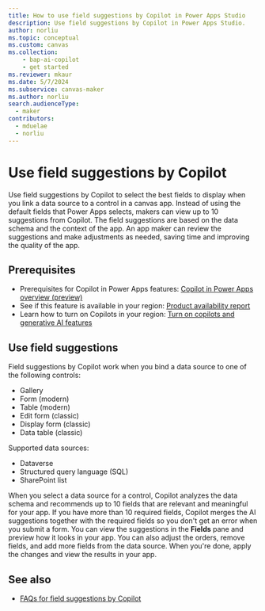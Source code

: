 ```yaml
---
title: How to use field suggestions by Copilot in Power Apps Studio
description: Use field suggestions by Copilot in Power Apps Studio.
author: norliu
ms.topic: conceptual
ms.custom: canvas
ms.collection: 
    - bap-ai-copilot
    - get started
ms.reviewer: mkaur
ms.date: 5/7/2024
ms.subservice: canvas-maker
ms.author: norliu
search.audienceType: 
  - maker
contributors:
  - mduelae
  - norliu
---
```


# Use field suggestions by Copilot

Use field suggestions by Copilot to select the best fields to display when you link a data source to a control in a canvas app. Instead of using the default fields that Power Apps selects, makers can view up to 10 suggestions from Copilot. The field suggestions are based on the data schema and the context of the app. An app maker can review the suggestions and make adjustments as needed, saving time and improving the quality of the app.

## Prerequisites

- Prerequisites for Copilot in Power Apps features: [Copilot in Power Apps overview (preview)](ai-overview.md)
- See if this feature is available in your region: [Product availability report](https://releaseplans.microsoft.com/en-US/availability-reports/?report=productgeoreport)
- Learn how to turn on Copilots in your region: [Turn on copilots and generative AI features](/power-platform/admin/geographical-availability-copilot)

## Use field suggestions

Field suggestions by Copilot work when you bind a data source to one of the following controls: 

- Gallery
- Form (modern)
- Table (modern)
- Edit form (classic)
- Display  form (classic)
- Data table (classic)

Supported data sources:

- Dataverse
- Structured query language (SQL)
- SharePoint list

When you select a data source for a control, Copilot analyzes the data schema and recommends up to 10 fields that are relevant and meaningful for your app. If you have more than 10 required fields, Copilot merges the AI suggestions together with the required fields so you don't get an error when you submit a form. You can view the suggestions in the **Fields** pane and preview how it looks in your app. You can also adjust the orders, remove fields, and add more fields from the data source. When you're done, apply the changes and view the results in your app.


## See also
- [FAQs for field suggestions by Copilot](../common/faq-field-suggestions.md)
